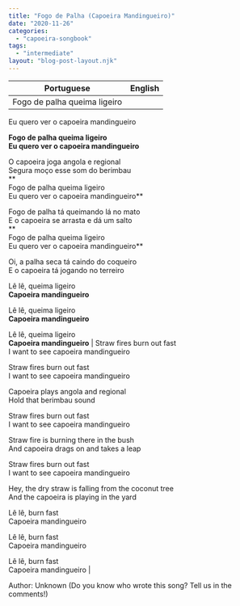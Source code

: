 ```yaml
---
title: "Fogo de Palha (Capoeira Mandingueiro)"
date: "2020-11-26"
categories: 
  - "capoeira-songbook"
tags: 
  - "intermediate"
layout: "blog-post-layout.njk"
---
```


| Portuguese | English |
| --- | --- |
| Fogo de palha queima ligeiro  
Eu quero ver o capoeira mandingueiro  
  
**Fogo de palha queima ligeiro  
Eu quero ver o capoeira mandingueiro**  
  
O capoeira joga angola e regional  
Segura moço esse som do berimbau  
**  
Fogo de palha queima ligeiro  
Eu quero ver o capoeira mandingueiro**  
  
Fogo de palha tá queimando lá no mato  
E o capoeira se arrasta e dá um salto  
**  
Fogo de palha queima ligeiro  
Eu quero ver o capoeira mandingueiro**  
  
Oi, a palha seca tá caindo do coqueiro  
E o capoeira tá jogando no terreiro  
  
Lê lê, queima ligeiro  
**Capoeira mandingueiro**  
  
Lê lê, queima ligeiro  
**Capoeira mandingueiro**  
  
Lê lê, queima ligeiro  
**Capoeira mandingueiro** | Straw fires burn out fast  
I want to see capoeira mandingueiro  
  
Straw fires burn out fast  
I want to see capoeira mandingueiro  
  
Capoeira plays angola and regional  
Hold that berimbau sound  
  
Straw fires burn out fast  
I want to see capoeira mandingueiro  
  
Straw fire is burning there in the bush  
And capoeira drags on and takes a leap  
  
Straw fires burn out fast  
I want to see capoeira mandingueiro  
  
Hey, the dry straw is falling from the coconut tree  
And the capoeira is playing in the yard  
  
Lê lê, burn fast  
Capoeira mandingueiro  
  
Lê lê, burn fast  
Capoeira mandingueiro  
  
Lê lê, burn fast  
Capoeira mandingueiro |

<figcaption>

Author: Unknown (Do you know who wrote this song? Tell us in the comments!)

</figcaption>

